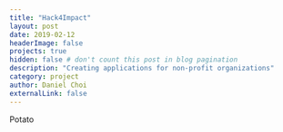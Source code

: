 ```yaml
---
title: "Hack4Impact"
layout: post
date: 2019-02-12
headerImage: false
projects: true
hidden: false # don't count this post in blog pagination
description: "Creating applications for non-profit organizations"
category: project
author: Daniel Choi
externalLink: false
---
```


Potato